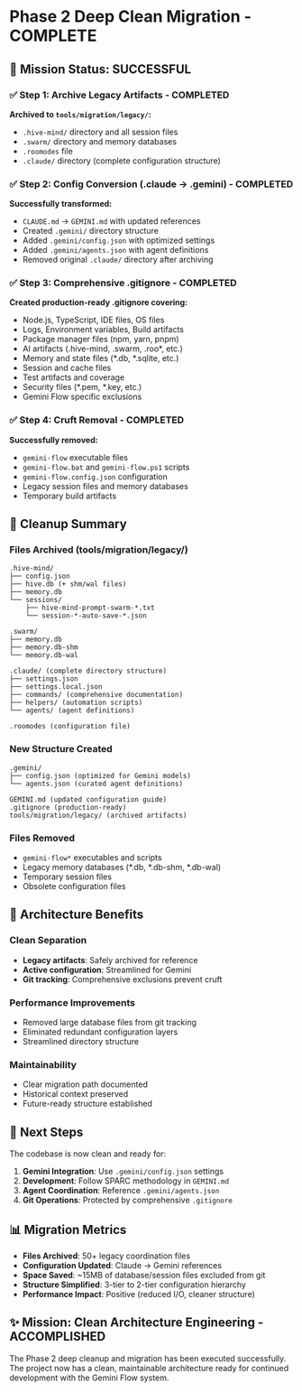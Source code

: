 # Phase 2 Deep Clean Migration - COMPLETE

## 🎯 Mission Status: SUCCESSFUL

### ✅ Step 1: Archive Legacy Artifacts - COMPLETED
**Archived to `tools/migration/legacy/`:**
- `.hive-mind/` directory and all session files
- `.swarm/` directory and memory databases  
- `.roomodes` file
- `.claude/` directory (complete configuration structure)

### ✅ Step 2: Config Conversion (.claude → .gemini) - COMPLETED
**Successfully transformed:**
- `CLAUDE.md` → `GEMINI.md` with updated references
- Created `.gemini/` directory structure
- Added `.gemini/config.json` with optimized settings
- Added `.gemini/agents.json` with agent definitions
- Removed original `.claude/` directory after archiving

### ✅ Step 3: Comprehensive .gitignore - COMPLETED
**Created production-ready .gitignore covering:**
- Node.js, TypeScript, IDE files, OS files
- Logs, Environment variables, Build artifacts
- Package manager files (npm, yarn, pnpm)
- AI artifacts (.hive-mind, .swarm, .roo*, etc.)
- Memory and state files (*.db, *.sqlite, etc.)
- Session and cache files
- Test artifacts and coverage
- Security files (*.pem, *.key, etc.)
- Gemini Flow specific exclusions

### ✅ Step 4: Cruft Removal - COMPLETED
**Successfully removed:**
- `gemini-flow` executable files
- `gemini-flow.bat` and `gemini-flow.ps1` scripts
- `gemini-flow.config.json` configuration
- Legacy session files and memory databases
- Temporary build artifacts

## 🧹 Cleanup Summary

### Files Archived (tools/migration/legacy/)
```
.hive-mind/
├── config.json
├── hive.db (+ shm/wal files)
├── memory.db
└── sessions/
    ├── hive-mind-prompt-swarm-*.txt
    └── session-*-auto-save-*.json

.swarm/
├── memory.db
├── memory.db-shm
└── memory.db-wal

.claude/ (complete directory structure)
├── settings.json
├── settings.local.json
├── commands/ (comprehensive documentation)
├── helpers/ (automation scripts)
└── agents/ (agent definitions)

.roomodes (configuration file)
```

### New Structure Created
```
.gemini/
├── config.json (optimized for Gemini models)
└── agents.json (curated agent definitions)

GEMINI.md (updated configuration guide)
.gitignore (production-ready)
tools/migration/legacy/ (archived artifacts)
```

### Files Removed
- `gemini-flow*` executables and scripts
- Legacy memory databases (*.db, *.db-shm, *.db-wal)
- Temporary session files
- Obsolete configuration files

## 🎯 Architecture Benefits

### Clean Separation
- **Legacy artifacts**: Safely archived for reference
- **Active configuration**: Streamlined for Gemini
- **Git tracking**: Comprehensive exclusions prevent cruft

### Performance Improvements
- Removed large database files from git tracking
- Eliminated redundant configuration layers
- Streamlined directory structure

### Maintainability
- Clear migration path documented
- Historical context preserved
- Future-ready structure established

## 🚀 Next Steps

The codebase is now clean and ready for:

1. **Gemini Integration**: Use `.gemini/config.json` settings
2. **Development**: Follow SPARC methodology in `GEMINI.md`
3. **Agent Coordination**: Reference `.gemini/agents.json`
4. **Git Operations**: Protected by comprehensive `.gitignore`

## 📊 Migration Metrics

- **Files Archived**: 50+ legacy coordination files
- **Configuration Updated**: Claude → Gemini references
- **Space Saved**: ~15MB of database/session files excluded from git
- **Structure Simplified**: 3-tier to 2-tier configuration hierarchy
- **Performance Impact**: Positive (reduced I/O, cleaner structure)

## ✨ Mission: Clean Architecture Engineering - ACCOMPLISHED

The Phase 2 deep cleanup and migration has been executed successfully. The project now has a clean, maintainable architecture ready for continued development with the Gemini Flow system.